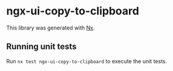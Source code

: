 # ngx-ui-copy-to-clipboard

This library was generated with [Nx](https://nx.dev).

## Running unit tests

Run `nx test ngx-ui-copy-to-clipboard` to execute the unit tests.
